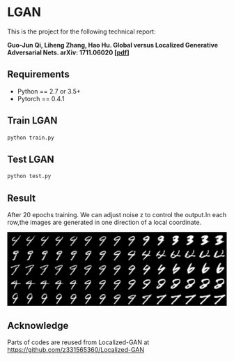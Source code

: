 # LGAN
This is the project for the following technical report:

**Guo-Jun Qi, Liheng Zhang, Hao Hu. Global versus Localized Generative Adversarial Nets. arXiv: 1711.06020 [[pdf](https://arxiv.org/pdf/1711.06020.pdf)]**

## Requirements
- Python == 2.7 or 3.5+
- Pytorch == 0.4.1

## Train LGAN

```bash
python train.py
```
## Test LGAN

```bash
python test.py
```

## Result
After 20 epochs training. We can adjust noise z to control the output.In each row,the images are generated in one direction of a local coordinate.

<p align="center">
    <img src="/images/result.png">
</p>

## Acknowledge
Parts of codes are reused from Localized-GAN at https://github.com/z331565360/Localized-GAN
